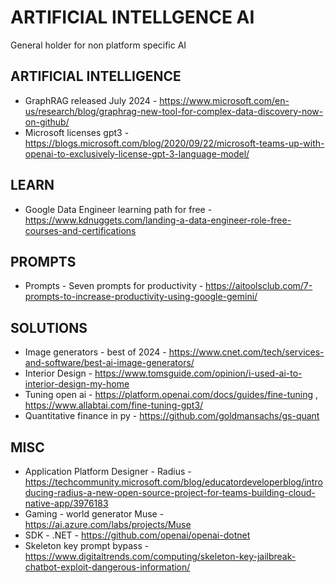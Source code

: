 # ARTIFICIAL INTELLGENCE AI
General holder for non platform specific AI

## ARTIFICIAL INTELLIGENCE

* GraphRAG released July 2024 - https://www.microsoft.com/en-us/research/blog/graphrag-new-tool-for-complex-data-discovery-now-on-github/ 
* Microsoft licenses gpt3 - https://blogs.microsoft.com/blog/2020/09/22/microsoft-teams-up-with-openai-to-exclusively-license-gpt-3-language-model/

## LEARN

* Google Data Engineer learning path for free - https://www.kdnuggets.com/landing-a-data-engineer-role-free-courses-and-certifications

## PROMPTS

* Prompts - Seven prompts for productivity - https://aitoolsclub.com/7-prompts-to-increase-productivity-using-google-gemini/

## SOLUTIONS

* Image generators - best of 2024 - https://www.cnet.com/tech/services-and-software/best-ai-image-generators/
* Interior Design - https://www.tomsguide.com/opinion/i-used-ai-to-interior-design-my-home
* Tuning open ai - https://platform.openai.com/docs/guides/fine-tuning , https://www.allabtai.com/fine-tuning-gpt3/
* Quantitative finance in py - https://github.com/goldmansachs/gs-quant

## MISC
* Application Platform Designer - Radius - https://techcommunity.microsoft.com/blog/educatordeveloperblog/introducing-radius-a-new-open-source-project-for-teams-building-cloud-native-app/3976183
* Gaming - world generator Muse - https://ai.azure.com/labs/projects/Muse
* SDK - .NET - https://github.com/openai/openai-dotnet
* Skeleton key prompt bypass - https://www.digitaltrends.com/computing/skeleton-key-jailbreak-chatbot-exploit-dangerous-information/
